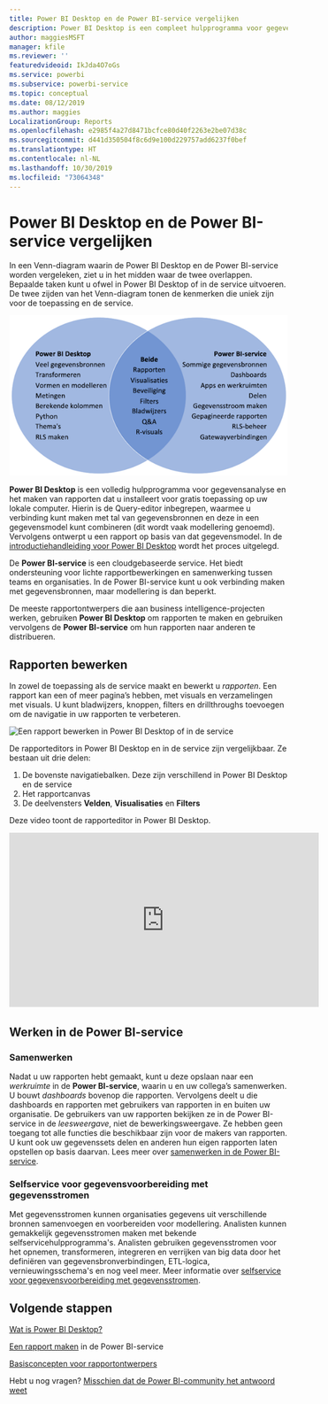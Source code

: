 ```yaml
---
title: Power BI Desktop en de Power BI-service vergelijken
description: Power BI Desktop is een compleet hulpprogramma voor gegevensanalyse en het maken van rapporten. De Power BI-service is een op de cloud gebaseerde onlineservice voor lichte rapportbewerking en samenwerking voor teams en corporaties.
author: maggiesMSFT
manager: kfile
ms.reviewer: ''
featuredvideoid: IkJda4O7oGs
ms.service: powerbi
ms.subservice: powerbi-service
ms.topic: conceptual
ms.date: 08/12/2019
ms.author: maggies
LocalizationGroup: Reports
ms.openlocfilehash: e2985f4a27d8471bcfce80d40f2263e2be07d38c
ms.sourcegitcommit: d441d350504f8c6d9e100d229757add6237f0bef
ms.translationtype: HT
ms.contentlocale: nl-NL
ms.lasthandoff: 10/30/2019
ms.locfileid: "73064348"
---
```

# <a name="comparing-power-bi-desktop-and-the-power-bi-service"></a>Power BI Desktop en de Power BI-service vergelijken

In een Venn-diagram waarin de Power BI Desktop en de Power BI-service worden vergeleken, ziet u in het midden waar de twee overlappen. Bepaalde taken kunt u ofwel in Power BI Desktop of in de service uitvoeren. De twee zijden van het Venn-diagram tonen de kenmerken die uniek zijn voor de toepassing en de service.  

![Venn-diagram van Power BI Desktop en de service](media/service-service-vs-desktop/power-bi-venn-desktop-service.png)

**Power BI Desktop** is een volledig hulpprogramma voor gegevensanalyse en het maken van rapporten dat u installeert voor gratis toepassing op uw lokale computer. Hierin is de Query-editor inbegrepen, waarmee u verbinding kunt maken met tal van gegevensbronnen en deze in een gegevensmodel kunt combineren (dit wordt vaak modellering genoemd). Vervolgens ontwerpt u een rapport op basis van dat gegevensmodel. In de [introductiehandleiding voor Power BI Desktop](../desktop-getting-started.md) wordt het proces uitgelegd.

De **Power BI-service** is een cloudgebaseerde service. Het biedt ondersteuning voor lichte rapportbewerkingen en samenwerking tussen teams en organisaties. In de Power BI-service kunt u ook verbinding maken met gegevensbronnen, maar modellering is dan beperkt. 

De meeste rapportontwerpers die aan business intelligence-projecten werken, gebruiken **Power BI Desktop** om rapporten te maken en gebruiken vervolgens de **Power BI-service** om hun rapporten naar anderen te distribueren.

## <a name="report-editing"></a>Rapporten bewerken

In zowel de toepassing als de service maakt en bewerkt u *rapporten*. Een rapport kan een of meer pagina’s hebben, met visuals en verzamelingen met visuals. U kunt bladwijzers, knoppen, filters en drillthroughs toevoegen om de navigatie in uw rapporten te verbeteren.

![Een rapport bewerken in Power BI Desktop of in de service](media/service-service-vs-desktop/power-bi-editing-desktop-service.png)

De rapporteditors in Power BI Desktop en in de service zijn vergelijkbaar. Ze bestaan uit drie delen:  

1. De bovenste navigatiebalken. Deze zijn verschillend in Power BI Desktop en de service    
2. Het rapportcanvas     
3. De deelvensters **Velden**, **Visualisaties** en **Filters**

Deze video toont de rapporteditor in Power BI Desktop. 

<iframe width="560" height="315" src="https://www.youtube.com/embed/IkJda4O7oGs" frameborder="0" allowfullscreen></iframe>

## <a name="working-in-the-power-bi-service"></a>Werken in de Power BI-service

### <a name="collaborating"></a>Samenwerken


Nadat u uw rapporten hebt gemaakt, kunt u deze opslaan naar een *werkruimte* in de **Power BI-service**, waarin u en uw collega’s samenwerken. U bouwt *dashboards* bovenop die rapporten. Vervolgens deelt u die dashboards en rapporten met gebruikers van rapporten in en buiten uw organisatie. De gebruikers van uw rapporten bekijken ze in de Power BI-service in de *leesweergave*, niet de bewerkingsweergave. Ze hebben geen toegang tot alle functies die beschikbaar zijn voor de makers van rapporten.  U kunt ook uw gegevenssets delen en anderen hun eigen rapporten laten opstellen op basis daarvan. Lees meer over [samenwerken in de Power BI-service](../service-new-workspaces.md).

### <a name="self-service-data-prep-with-dataflows"></a>Selfservice voor gegevensvoorbereiding met gegevensstromen

Met gegevensstromen kunnen organisaties gegevens uit verschillende bronnen samenvoegen en voorbereiden voor modellering. Analisten kunnen gemakkelijk gegevensstromen maken met bekende selfservicehulpprogramma's. Analisten gebruiken gegevensstromen voor het opnemen, transformeren, integreren en verrijken van big data door het definiëren van gegevensbronverbindingen, ETL-logica, vernieuwingsschema's en nog veel meer. Meer informatie over [selfservice voor gegevensvoorbereiding met gegevensstromen](../service-dataflows-overview.md).

## <a name="next-steps"></a>Volgende stappen

[Wat is Power BI Desktop?](../desktop-what-is-desktop.md)

[Een rapport maken](../service-report-create-new.md) in de Power BI-service

[Basisconcepten voor rapportontwerpers](../service-basic-concepts.md)

Hebt u nog vragen? [Misschien dat de Power BI-community het antwoord weet](https://community.powerbi.com/)

